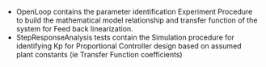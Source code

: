 - OpenLoop  contains the parameter identification Experiment Procedure to build the mathematical model relationship and transfer function of the system for Feed back linearization.
- StepResponseAnalysis tests contain the Simulation procedure for identifying Kp for Proportional Controller design based on assumed plant constants (ie Transfer Function coefficients)
